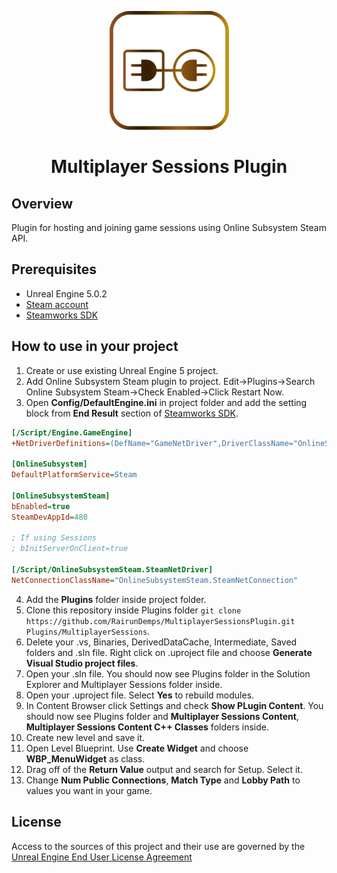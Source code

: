 <div align="center">

![Multiplayer Sessions Plugin logo](Images/Splash.png)
# Multiplayer Sessions Plugin

</div>

## Overview
Plugin for hosting and joining game sessions using Online Subsystem Steam API.

## Prerequisites
* Unreal Engine 5.0.2
* [Steam account](https://store.steampowered.com/login/)
* [Steamworks SDK](https://docs.unrealengine.com/4.27/en-US/ProgrammingAndScripting/Online/Steam/)

## How to use in your project
1. Create or use existing Unreal Engine 5 project.
2. Add Online Subsystem Steam plugin to project. Edit->Plugins->Search Online Subsystem Steam->Check Enabled->Click Restart Now.
3. Open **Config/DefaultEngine.ini** in project folder and add the setting block from **End Result** section of <a href="https://docs.unrealengine.com/4.27/en-US/ProgrammingAndScripting/Online/Steam/">Steamworks SDK</a>.
```ini
[/Script/Engine.GameEngine]
+NetDriverDefinitions=(DefName="GameNetDriver",DriverClassName="OnlineSubsystemSteam.SteamNetDriver",DriverClassNameFallback="OnlineSubsystemUtils.IpNetDriver")

[OnlineSubsystem]
DefaultPlatformService=Steam

[OnlineSubsystemSteam]
bEnabled=true
SteamDevAppId=480

; If using Sessions
; bInitServerOnClient=true

[/Script/OnlineSubsystemSteam.SteamNetDriver]
NetConnectionClassName="OnlineSubsystemSteam.SteamNetConnection"
```
4. Add the **Plugins** folder inside project folder.
5. Clone this repository inside Plugins folder `git clone https://github.com/RairunDemps/MultiplayerSessionsPlugin.git Plugins/MultiplayerSessions`.
6. Delete your .vs, Binaries, DerivedDataCache, Intermediate, Saved folders and .sln file. Right click on .uproject file and choose **Generate Visual Studio project files**.
7. Open your .sln file. You should now see Plugins folder in the Solution Explorer and Multiplayer Sessions folder inside.
8. Open your .uproject file. Select **Yes** to rebuild modules.
9. In Content Browser click Settings and check **Show PLugin Content**. You should now see Plugins folder and **Multiplayer Sessions Content**, **Multiplayer Sessions Content C++ Classes** folders inside.
10. Create new level and save it.
11. Open Level Blueprint. Use **Create Widget** and choose **WBP_MenuWidget** as class.
12. Drag off of the **Return Value** output and search for Setup. Select it.
13. Change **Num Public Connections**, **Match Type** and **Lobby Path** to values you want in your game.

## License
Access to the sources of this project and their use are governed by the [Unreal Engine End User License Agreement](https://www.unrealengine.com/eula)